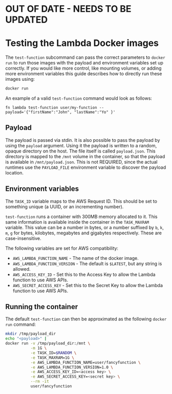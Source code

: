 # OUT OF DATE - NEEDS TO BE UPDATED

# Testing the Lambda Docker images

The `test-function` subcommand can pass the correct parameters to `docker run`
to run those images with the payload and environment variables set up
correctly. If you would like more control, like mounting volumes, or adding
more environment variables this guide describes how to directly run these
images using:
```sh
docker run
```

An example of a valid `test-function` command would look as follows:
```
fn lambda test-function user/my-function --payload='{"firstName":"John", "lastName":"Yo" }'
```

## Payload

The payload is passed via stdin.
It is also possible to pass the payload by using the `payload` argument. Using it the payload is written to a random, opaque directory on the host.
The file itself is called `payload.json`. This directory is mapped to the
`/mnt` volume in the container, so that the payload is available in
`/mnt/payload.json`. This is not REQUIRED, since the actual runtimes use the
`PAYLOAD_FILE` environment variable to discover the payload location.


## Environment variables

The `TASK_ID` variable maps to the AWS Request ID. This should be set to
something unique (a UUID, or an incrementing number).

`test-function` runs a container with 300MB memory allocated to it. This same
information is available inside the container in the `TASK_MAXRAM` variable.
This value can be a number in bytes, or a number suffixed by `b`, `k`, `m`, `g`
for bytes, kilobytes, megabytes and gigabytes respectively. These are
case-insensitive.

The following variables are set for AWS compatibility:
* `AWS_LAMBDA_FUNCTION_NAME` - The name of the docker image.
* `AWS_LAMBDA_FUNCTION_VERSION` - The default is `$LATEST`, but any string is
  allowed.
* `AWS_ACCESS_KEY_ID` - Set this to the Access Key to allow the Lambda function
  to use AWS APIs.
* `AWS_SECRET_ACCESS_KEY` - Set this to the Secret Key to allow the Lambda
  function to use AWS APIs.

## Running the container

The default `test-function` can then be approximated as the following `docker
run` command:

```sh
mkdir /tmp/payload_dir
echo "<payload>" |
docker run -v /tmp/payload_dir:/mnt \
           -m 1G \
           -e TASK_ID=$RANDOM \
           -e TASK_MAXRAM=1G \
           -e AWS_LAMBDA_FUNCTION_NAME=user/fancyfunction \
           -e AWS_LAMBDA_FUNCTION_VERSION=1.0 \
           -e AWS_ACCESS_KEY_ID=<access key> \
           -e AWS_SECRET_ACCESS_KEY=<secret key> \
           --rm -it
           user/fancyfunction
```
